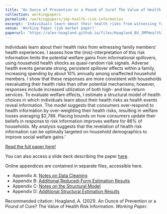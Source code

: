 ```yaml
---
title: "An Ounce of Prevention or a Pound of Cure? The Value of Health Risk Information"
collection: workingpapers
permalink: /workingpapers/jmp-health-risk-information
excerpt: 'Individuals learn about their health risks from witnessing family health experiences. I assess how the (mis)-interpretation of this risk information limits the potential welfare gains from informational spillovers, using household health shocks as quasi-random risk signals. Adverse health events generate strong, persistent spillover effects within a family, increasing spending by about 10% annually among unaffected household members. I show that these responses are more consistent with households reevaluating their health risks than other potential mechanisms; however, responses include increased utilization of both high- and low-return services. To evaluate welfare effects, I estimate a structural model of health choices in which individuals learn about their health risks as health events reveal information. The model suggests that consumers over-respond to health information by over-weighting their health risks, resulting in welfare losses averaging $2,788. Placing bounds on how consumers update their beliefs in response to risk information improves welfare for 86% of households. My analysis suggests that the revelation of health risk information can be optimally targeted on household demographics to improve social welfare gains.'
venue: 'Working Paper (job market paper)'
paperurl: 'https://alex-hoagland.github.io/files/Hoagland_BU_JMPHealthInfo.pdf'
---
```


Individuals learn about their health risks from witnessing family members' health experiences. I assess how the (mis)-interpretation of this risk information limits the potential welfare gains from informational spillovers, using household health shocks as quasi-random risk signals. Adverse health events generate strong, persistent spillover effects within a family, increasing spending by about 10\% annually among unaffected household members. I show that these responses are more consistent with households reevaluating their health risks than other potential mechanisms; however, responses include increased utilization of both high- and low-return services. To evaluate welfare effects, I estimate a structural model of health choices in which individuals learn about their health risks as health events reveal information. The model suggests that consumers over-respond to health information by over-weighting their health risks, resulting in welfare losses averaging $2,788. Placing bounds on how consumers update their beliefs in response to risk information improves welfare for 86% of households. My analysis suggests that the revelation of health risk information can be optimally targeted on household demographics to improve social welfare gains.'

[Read the full paper here!](https://alex-hoagland.github.io/files/Hoagland_BU_JMPHealthInfo.pdf)

You can also access a slide deck describing the paper [here](https://alex-hoagland.github.io/files/Hoagland_BU_JMPHealthInfo_Slides.pdf).

Online appendices are contained in separate files, accessible here. 

   - Appendix A: [Notes on Data Cleaning](https://alex-hoagland.github.io/files/Hoagland_BU_JMPHealthInfo_AppendixA.pdf)
   - Appendix B: [Additional Reduced-Form Estimation Results](https://alex-hoagland.github.io/files/Hoagland_BU_JMPHealthInfo_AppendixB.pdf)
   - Appendix C: [Notes on the Structural Model](https://alex-hoagland.github.io/files/Hoagland_BU_JMPHealthInfo_AppendixC.pdf)
   - Appendix D: [Additional Structural Estimation Results](https://alex-hoagland.github.io/files/Hoagland_BU_JMPHealthInfo_AppendixD.pdf)

Recommended citation: Hoagland, A. (2021). An Ounce of Prevention or a Pound of Cure? The Value of Health Risk Information. *Working Paper*.
